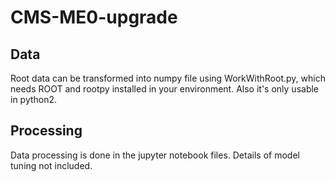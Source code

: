 # CMS-ME0-upgrade
## Data
Root data can be transformed into numpy file using WorkWithRoot.py, which needs ROOT and rootpy installed in your environment. Also it's only usable in python2.
## Processing
Data processing is done in the jupyter notebook files. Details of model tuning not included.

